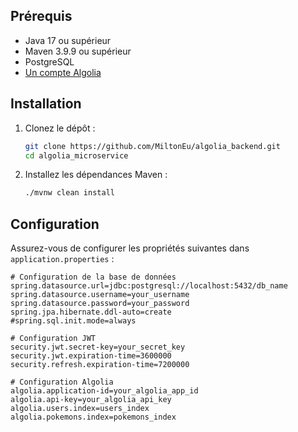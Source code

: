 
## Prérequis
- Java 17 ou supérieur
- Maven 3.9.9 ou supérieur
- PostgreSQL
- [Un compte Algolia](https://www.algolia.com/)

## Installation
1. Clonez le dépôt :
    ```sh
   git clone https://github.com/MiltonEu/algolia_backend.git
    cd algolia_microservice
    ```
2. Installez les dépendances Maven :
    ```sh
    ./mvnw clean install
    ```

## Configuration
Assurez-vous de configurer les propriétés suivantes dans `application.properties` :

```properties
# Configuration de la base de données
spring.datasource.url=jdbc:postgresql://localhost:5432/db_name
spring.datasource.username=your_username
spring.datasource.password=your_password
spring.jpa.hibernate.ddl-auto=create
#spring.sql.init.mode=always

# Configuration JWT
security.jwt.secret-key=your_secret_key
security.jwt.expiration-time=3600000
security.refresh.expiration-time=7200000

# Configuration Algolia
algolia.application-id=your_algolia_app_id
algolia.api-key=your_algolia_api_key
algolia.users.index=users_index
algolia.pokemons.index=pokemons_index
